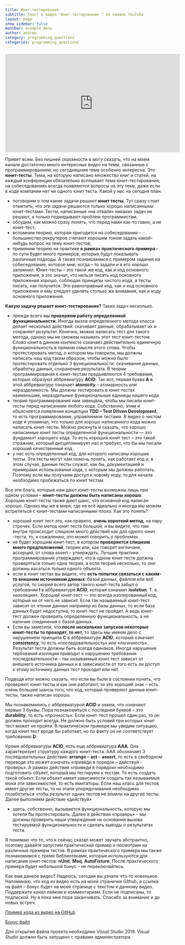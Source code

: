 ```yaml
---
title: Юнит-тестирование  
subtitle: Текст к видео "Юнит-тестирование " на канале YouTube
layout: page
show_sidebar: false
menubar: example_menu
author: andrew
category: programming_questions
categories: programming_questions
---
```


<center>
<iframe width="560" height="315" src="https://www.youtube.com/embed/6x9Ci10q8HA"  
frameborder="0" allow="accelerometer; autoplay; 
encrypted-media; gyroscope; picture-in-picture" allowfullscreen></iframe>
</center>

Привет всем. Без лишней скромности я могу сказать, что на моем канале достаточно много интересных видео на темы, связанные с программированием, но сегодняшняя тема особенно 
интересна. Это **юнит-тесты**. Тема, на которую написано множество книг и статей; на каждый конференции обязательно всплывает тема юнит-тестирования; на собеседованиях всегда 
появляются вопросы на эту тему, даже если в коде компании нет ни одного юнит теста. Какой у нас на сегодня план:

 - поговорим о том какие задачи решают **юнит тесты**. Тут сразу стоит отметить, что эти задачи решаются только хорошо написанными юнит-тестами. Тесты, написанные «на отвали» 
 никаких задач не решают, а только подкидывают проблем программистам.
 - обсудим, как можно сразу понять, что перед нами как-то гавно, а не юнит-тест;
 - вспомним теорию, которая пригодится на собеседовании – большинство рекрутеров считают хорошим тоном задать какой-нибудь вопрос на тему юнит-тестов;
 - применим теорию на практике **в рамках практического примера** – по сути будет много примеров, которые будут показывать различные подходы. А также познакомимся с 
 примером задания на собеседование, которое мне, когда – то задали и я его хорошо запомнил.
Юнит-тесты – это такой же код, как и код основного приложения, а это значит, что нельзя писать код основного приложения хорошо, соблюдая принципы чистого кода, 
а тесты писать, как получится. Это равноправный код, как и код основного приложения и ему следует уделять столько же внимания, как и коду основного приложения. 

**Какую задачу решает юнит-тестирование?** Таких задач несколько.

 - прежде всего мы **проверяем работу определенной функциональности**. Иногда вызов определенного метода класса делает несколько действий: скачивает данные, обрабатывает их и 
 сохраняет результат. Конечно, можно написать тест для такого метода, однако мы не сможем называть этот тест юнит-тестом. Слово юнит в данном контексте означает действительно 
 единичную функциональность в прямом смысле этого слова. Чтобы протестировать метод, о котором мы говорили, мы должны написать наш код таким образом, чтобы можно было 
 протестировать отдельно 3 функциональности: скачивание данных, обработку данных, сохранение результата. В теории программирования к юнит-тестам предъявляются 4 
 требования, которые образуют аббревиатуру **ACID**. Так вот, первая буква **А** в этой аббревиатуре означает **atomicity** – атомарность или неразделимость. Мы должны тестировать 
 в юнит тестах наименьшие, нераздельные функциональные единицы нашего кода.
 - теория программирования нам завещала, чтобы мы писали юнит-тесты перед написанием любого кода. Собственно, этим и объясняется появление концепции 
 **TDD – Test Driven Development**, то есть программирование, управляемое тестами. В видео о чистом коде я упоминал, что только для хорошо написанного кода 
 можно написать юнит-тесты. Можно рискнуть и сказать, что хорошо написанные юнит тесты определенной функциональности — это фундамент хорошего кода. То есть 
 хороший юнит тест – это такой стражник, который дисциплинирует нас и требует, что бы мы писали хороший качественный код. 
 - у нас есть определенный код, для которого написаны хорошие тесты. Эти тесты могут нам помочь понять, как работает код и, в этом случае, данные тесты служат, как бы, 
 документацией и примерами использования кода, с которым мы должны работать. Поэтому если мы получаем доступ к новому коду, то для начала необходимо пробежаться по юнит тестам.
 
Все эти блага, которые нам дают юнит-тесты возможны лишь при одном условии – **юнит-тесты должны быть написаны хорошо**. Хорошие юнит-тесты также дают шанс, что основной 
код написан хорошо. Однако мы же в мире, где не всё идеально и иногда мы можем встретиться с юнит-тестами написанными плохо. Как это понять?
 - хороший юнит тест это, как правило, **очень короткий метод**, на пару строчек. Если метод юнит теста большой, и вы видите, что там внутри происходит слишком много 
 действий как для одного юнит -теста, то, к сожалению, это может говорить о проблемах.
 - не будет хорошим юнит-тест, в котором **проверяется слишком много предположений**, теории или, как говорят англичане, ассерций, от слова assert – утверждать. Лучшие 
 практики программирования утверждают, что в одном юнит тесте должна проверяться только одна теория, а если теорий несколько, то они должны касаться только одного 
 объекта.
 - если в юнит тестах вы видите, что **есть попытки связаться с каким-то внешним источником данных**: базой данных, файлом или веб услугой, то скорей всего автор такого 
 юнит-теста забыл о требовании **I** в аббревиатуре **ACID**, которая означает **isolation**. Т. е. «изоляция». Хороший юнит-тест — это всегда изолированный код, который ни от 
 чего не зависит. Если так называемый юнит-тест зависит от чтения данных например из базы данных, то если база данных будет недоступна, то юнит-тест не пройдет. А 
 ведь юнит-тест должен проверять определенную функциональность, а не наличие соединения с базой данных.
 - Если вы заметили, что **после нескольких запусков некоторые юнит-тесты то проходят, то нет,** то здесь мы имеем дело с нарушением принципа **C** в аббревиатуре **ACID**, который 
 означает **consistency**, то есть «последовательность» или «логичность». Результат теста должны быть всегда одинаков. Иногда нарушение тербования изоляции приводит к 
 нарушению требования последовательности – так называемый юнит тест зависит от внешнего источника данных и в зависимости от того есть ли доступ к этому источнику 
 данных тест проходит или нет. 
 
Подводя итог можно сказать, что если вы были в состоянии понять, что проверяют юнит-тесты и как они работают, то это хороший знак – есть очень большие шансы того, что 
код, который проверяют данные юнит-тесты, также написан хорошо.

Мы познакомились с аббревиатурой **ACID** и знаем, что означают первые 3 буквы. Пора познакомиться с последней буквой – это **durability**, то есть «прочность». Если юнит-тест 
прошел один раз, то он должен проходит всегда. Не должно быть условий при которых юнит тест может не пройти. В практическом примере мы увидим ситуацию, когда юнит тест 
вроде бы работает, но по факту он не соответствует требованию **D**.

Кроме аббревиатуры **ACID**, есть еще аббревиатура **AAA**. Она характеризует структуру каждого юнит-теста. AAA обозначает 3 последовательных действия: **arrange** – **act** – **assert**, 
то есть в свободном переводе это может означать «приведи в порядок – действуй - проверь». А рамках действия «приведи в порядок» необходимо подготовить объект, который 
мы тестируем к тестам. То есть создать такой объект. Если объект имеет зависимости создать так называемые моки эти зависимостей, то есть имитаторы. Если наш класс для 
тестов имеет другие тесты, то на этапе упорядочивания необходимо позаботиться чтобы результат одних тестов не влияли на другие тесты. Далее выполняем действие «действуй»
 - здесь, собственно, вызывается функциональность, которую мы хотели бы протестировать. Далее в действии «проверь» - мы должны проверить наши утверждения на основания 
 вызова тестируемой функциональности и сделать выводы о результатах теста.
 
Я понимаю что то, что я сейчас сказал может звучать абстрактно, поэтому давайте запустим практический пример и посмотрим на различные примеры тестов. В рамках 
практического примера мы также познакомимся с тремя библиотеками, которые используются для написания юнит-тестов: **nUnit**, **Moq**, **AutoFixture**. После практического 
примера будет небольшой бонус – не переключайтесь.

Как вам данное видео? Надеюсь, сегодня вы узнали что-то новенькое. Напоминаю, что код из видео есть на моей страничке Github, а ссылка на файл – бонус будет на 
моей странице с текстом к данному видео. Поддержите канал лайком и комментарием. Если не подписаны, то подпиской.  Ну а пока мне пора заканчивать. Спасибо 
за внимание и до новых встреч.

<a href ="https://github.com/ashyrokoriadov/youtube-unit-test" target="_blank">Пример кода из видео на GitHub</a><br/>

[Бонус файл](/assets/bonus.pdf)

Для открытия файла проекта необходимо Visual Studio 2019. Visual Studio должно быть запущено с правами администратора.
